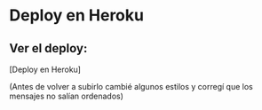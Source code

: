 # Deploy en Heroku

## Ver el deploy:

[Deploy en Heroku]

(Antes de volver a subirlo cambié algunos estilos y corregí que los mensajes no salían ordenados)
